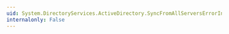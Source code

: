 ```yaml
---
uid: System.DirectoryServices.ActiveDirectory.SyncFromAllServersErrorInformation.ErrorCode
internalonly: False
---
```

